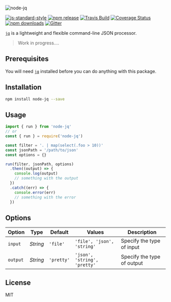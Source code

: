 ![node-jq](http://i.imgur.com/OrMlUlB.png)

[![js-standard-style](https://img.shields.io/badge/code%20style-standard-brightgreen.svg?maxAge=3600)](http://standardjs.com/) [![npm release](https://img.shields.io/npm/v/node-jq.svg?maxAge=3600)](https://www.npmjs.com/package/node-jq)  [![Travis Build](https://img.shields.io/travis/sanack/node-jq/master.svg?maxAge=3600)](https://travis-ci.org/sanack/node-jq) [![Coverage Status](https://coveralls.io/repos/github/sanack/node-jq/badge.svg?branch=master)](https://coveralls.io/github/sanack/node-jq?branch=master) [![npm downloads](https://img.shields.io/npm/dm/node-jq.svg?maxAge=3600)](https://www.npmjs.com/package/node-jq) [![Gitter](https://badges.gitter.im/davesnx/node-jq.svg)](https://gitter.im/davesnx/node-jq?utm_source=badge&utm_medium=badge&utm_campaign=pr-badge)

[`jq`](https://stedolan.github.io/jq/) is a lightweight and flexible
    command-line JSON processor.

> Work in progress....

## Prerequisites

You will need [`jq`](https://stedolan.github.io/jq/download/) installed before
you can do anything with this package.

## Installation

```bash
npm install node-jq --save
```

## Usage

```javascript
import { run } from 'node-jq'
// or
const { run } = require('node-jq')

const filter = '. | map(select(.foo > 10))'
const jsonPath = '/path/to/json'
const options = {}

run(filter, jsonPath, options)
  .then((output) => {
    console.log(output)
    // something with the output
  })
  .catch((err) => {
    console.error(err)
    // something with the error
  })
```

## Options

| Option   | Type     | Default    | Values                        | Description                |
|----------|----------|------------|-------------------------------|----------------------------|
| `input`  | *String* | `'file'`   | `'file', 'json', 'string'`    | Specify the type of input  |
| `output` | *String* | `'pretty'` | `'json', 'string', 'pretty'`  | Specify the type of output |

## License

MIT
